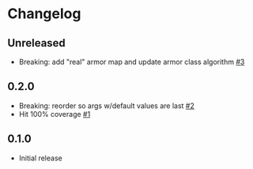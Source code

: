 # Changelog

## Unreleased

- Breaking: add "real" armor map and update armor class algorithm [#3](https://github.com/jeromecovington/sysref-base/pull/5)

## 0.2.0

- Breaking: reorder so args w/default values are last [#2](https://github.com/jeromecovington/sysref-base/pull/2)
- Hit 100% coverage [#1](https://github.com/jeromecovington/sysref-base/pull/1)

## 0.1.0

- Initial release
